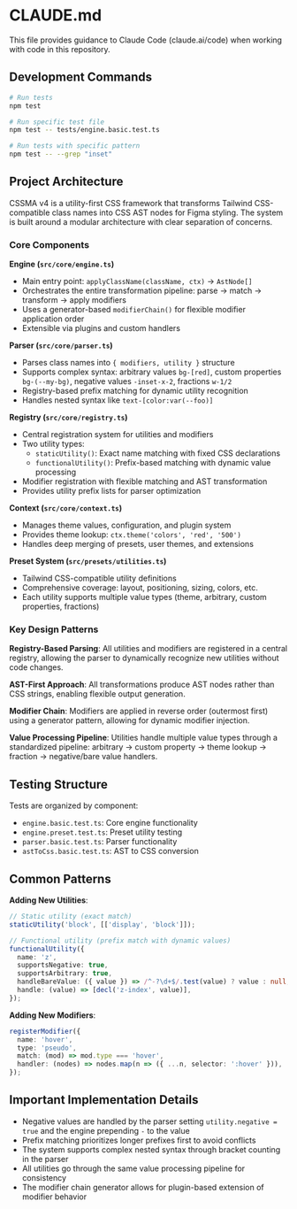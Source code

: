 # CLAUDE.md

This file provides guidance to Claude Code (claude.ai/code) when working with code in this repository.

## Development Commands

```bash
# Run tests
npm test

# Run specific test file
npm test -- tests/engine.basic.test.ts

# Run tests with specific pattern
npm test -- --grep "inset"
```

## Project Architecture

CSSMA v4 is a utility-first CSS framework that transforms Tailwind CSS-compatible class names into CSS AST nodes for Figma styling. The system is built around a modular architecture with clear separation of concerns.

### Core Components

**Engine (`src/core/engine.ts`)**
- Main entry point: `applyClassName(className, ctx)` → `AstNode[]`
- Orchestrates the entire transformation pipeline: parse → match → transform → apply modifiers
- Uses a generator-based `modifierChain()` for flexible modifier application order
- Extensible via plugins and custom handlers

**Parser (`src/core/parser.ts`)**
- Parses class names into `{ modifiers, utility }` structure
- Supports complex syntax: arbitrary values `bg-[red]`, custom properties `bg-(--my-bg)`, negative values `-inset-x-2`, fractions `w-1/2`
- Registry-based prefix matching for dynamic utility recognition
- Handles nested syntax like `text-[color:var(--foo)]`

**Registry (`src/core/registry.ts`)**
- Central registration system for utilities and modifiers
- Two utility types:
  - `staticUtility()`: Exact name matching with fixed CSS declarations
  - `functionalUtility()`: Prefix-based matching with dynamic value processing
- Modifier registration with flexible matching and AST transformation
- Provides utility prefix lists for parser optimization

**Context (`src/core/context.ts`)**
- Manages theme values, configuration, and plugin system
- Provides theme lookup: `ctx.theme('colors', 'red', '500')`
- Handles deep merging of presets, user themes, and extensions

**Preset System (`src/presets/utilities.ts`)**
- Tailwind CSS-compatible utility definitions
- Comprehensive coverage: layout, positioning, sizing, colors, etc.
- Each utility supports multiple value types (theme, arbitrary, custom properties, fractions)

### Key Design Patterns

**Registry-Based Parsing**: All utilities and modifiers are registered in a central registry, allowing the parser to dynamically recognize new utilities without code changes.

**AST-First Approach**: All transformations produce AST nodes rather than CSS strings, enabling flexible output generation.

**Modifier Chain**: Modifiers are applied in reverse order (outermost first) using a generator pattern, allowing for dynamic modifier injection.

**Value Processing Pipeline**: Utilities handle multiple value types through a standardized pipeline: arbitrary → custom property → theme lookup → fraction → negative/bare value handlers.

## Testing Structure

Tests are organized by component:
- `engine.basic.test.ts`: Core engine functionality
- `engine.preset.test.ts`: Preset utility testing
- `parser.basic.test.ts`: Parser functionality
- `astToCss.basic.test.ts`: AST to CSS conversion

## Common Patterns

**Adding New Utilities**:
```typescript
// Static utility (exact match)
staticUtility('block', [['display', 'block']]);

// Functional utility (prefix match with dynamic values)
functionalUtility({
  name: 'z',
  supportsNegative: true,
  supportsArbitrary: true,
  handleBareValue: ({ value }) => /^-?\d+$/.test(value) ? value : null,
  handle: (value) => [decl('z-index', value)],
});
```

**Adding New Modifiers**:
```typescript
registerModifier({
  name: 'hover',
  type: 'pseudo',
  match: (mod) => mod.type === 'hover',
  handler: (nodes) => nodes.map(n => ({ ...n, selector: ':hover' })),
});
```

## Important Implementation Details

- Negative values are handled by the parser setting `utility.negative = true` and the engine prepending `-` to the value
- Prefix matching prioritizes longer prefixes first to avoid conflicts
- The system supports complex nested syntax through bracket counting in the parser
- All utilities go through the same value processing pipeline for consistency
- The modifier chain generator allows for plugin-based extension of modifier behavior